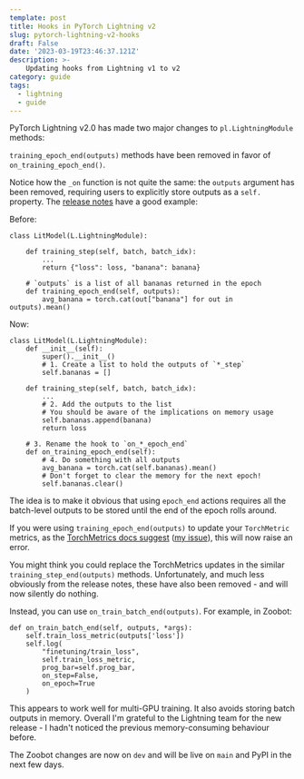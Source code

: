 ```yaml
---
template: post
title: Hooks in PyTorch Lightning v2
slug: pytorch-lightning-v2-hooks
draft: False
date: '2023-03-19T23:46:37.121Z'
description: >-
    Updating hooks from Lightning v1 to v2
category: guide
tags:
  - lightning
  - guide
---
```


PyTorch Lightning v2.0 has made two major changes to `pl.LightningModule` methods:

`training_epoch_end(outputs)` methods have been removed in favor of `on_training_epoch_end()`.

Notice how the `_on` function is not quite the same: the `outputs` argument has been removed, requiring users to explicitly store outputs as a `self.` property. The [release notes](https://github.com/Lightning-AI/lightning/releases/tag/2.0.0) have a good example:

Before:

    class LitModel(L.LightningModule):
        
        def training_step(self, batch, batch_idx):
            ...
            return {"loss": loss, "banana": banana}
        
        # `outputs` is a list of all bananas returned in the epoch
        def training_epoch_end(self, outputs):
            avg_banana = torch.cat(out["banana"] for out in outputs).mean()  

Now:

    class LitModel(L.LightningModule):
        def __init__(self):
            super().__init__()
            # 1. Create a list to hold the outputs of `*_step`
            self.bananas = []
        
        def training_step(self, batch, batch_idx):
            ...
            # 2. Add the outputs to the list
            # You should be aware of the implications on memory usage
            self.bananas.append(banana)
            return loss
        
        # 3. Rename the hook to `on_*_epoch_end`
        def on_training_epoch_end(self):
            # 4. Do something with all outputs
            avg_banana = torch.cat(self.bananas).mean()
            # Don't forget to clear the memory for the next epoch!
            self.bananas.clear()

The idea is to make it obvious that using `epoch_end` actions requires all the batch-level outputs to be stored until the end of the epoch rolls around.

If you were using `training_epoch_end(outputs)` to update your `TorchMetric` metrics, as the [TorchMetrics docs suggest](https://torchmetrics.readthedocs.io/en/stable/pages/lightning.html) ([my issue](https://github.com/Lightning-AI/metrics/issues/1632)), this will now raise an error.

You might think you could replace the TorchMetrics updates in the similar `training_step_end(outputs)` methods. Unfortunately, and much less obviously from the release notes, these have also been removed - and will now silently do nothing.

Instead, you can use `on_train_batch_end(outputs)`. For example, in Zoobot:

    def on_train_batch_end(self, outputs, *args):
        self.train_loss_metric(outputs['loss'])
        self.log(
            "finetuning/train_loss", 
            self.train_loss_metric, 
            prog_bar=self.prog_bar, 
            on_step=False,
            on_epoch=True
        )

This appears to work well for multi-GPU training. It also avoids storing batch outputs in memory. Overall I'm grateful to the Lightning team for the new release - I hadn't noticed the previous memory-consuming behaviour before.

The Zoobot changes are now on `dev` and will be live on `main` and PyPI in the next few days.
